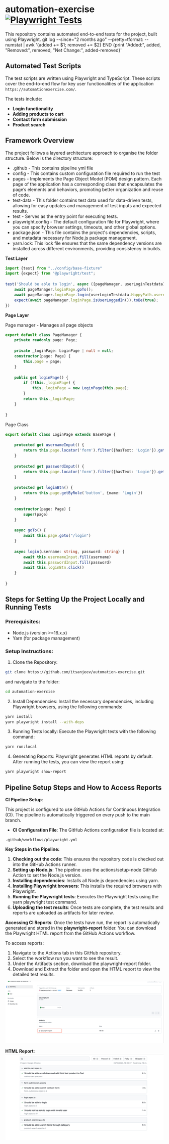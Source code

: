 # automation-exercise [![Playwright Tests](https://github.com/itsanjeev/automation-exercise/actions/workflows/playwright.yml/badge.svg)](https://github.com/itsanjeev/automation-exercise/actions/workflows/playwright.yml)

This repository contains automated end-to-end tests for the project, built using Playwright.
git log --since="2 months ago" --pretty=tformat: --numstat | awk '{added += $1; removed += $2} END {print "Added:", added, "Removed:", removed, "Net Change:", added-removed}'
## Automated Test Scripts
The test scripts are written using Playwright and TypeScript. These scripts cover the end-to-end flow for key user functionalities of the application `https://automationexercise.com/`.

The tests include:
* **Login functionality**
* **Adding products to cart**
* **Contact form submission**
* **Product search**

## Framework Overview 
The project follows a layered architecture approach to organise the folder structure. Below is the directory structure:

* .github - This contains pipeline yml file
* config - This contains custom configuration file required to run the test
* pages - Implements the Page Object Model (POM) design pattern. Each page of the application has a corresponding class that encapsulates the page’s elements and behaviors, promoting better organization and reuse of code.
* test-data - This folder contains test data used for data-driven tests, allowing for easy updates and management of test inputs and expected results.
* test - Serves as the entry point for executing tests.
* playwright.config - The default configuration file for Playwright, where you can specify browser settings, timeouts, and other global options.
* package.json - This file contains the project's dependencies, scripts, and metadata necessary for Node.js package management.
* yarn.lock: This lock file ensures that the same dependency versions are installed across different environments, providing consistency in builds.

**Test Layer** 
```ts
import {test} from "../config/base-fixture"
import {expect} from "@playwright/test";

test('Should be able to login', async ({pageManager, userLoginTestdata}) => {
    await pageManager.loginPage.goTo();
    await pageManager.loginPage.login(userLoginTestdata.HappyPath.username, userLoginTestdata.HappyPath.password)
    expect(await pageManager.loginPage.isUserLoggedIn()).toBe(true);
})
```
**Page Layer**

Page manager - Manages all page objects
```ts
export default class PageManager {
    private readonly page: Page;

    private _loginPage: LoginPage | null = null;
    constructor(page: Page) {
        this.page = page;
    }

    public get loginPage() {
        if (!this._loginPage) {
            this._loginPage = new LoginPage(this.page);
        }
        return this._loginPage;
    }
    
}
```
Page Class 
```ts
export default class LoginPage extends BasePage {

    protected get usernameInput() {
        return this.page.locator('form').filter({hasText: 'Login'}).getByPlaceholder('Email Address')
    }

    protected get passwordInput() {
        return this.page.locator('form').filter({hasText: 'Login'}).getByPlaceholder('Password')
    }

    protected get loginBtn() {
        return this.page.getByRole('button', {name: 'Login'})
    }
    
    constructor(page: Page) {
        super(page)
    }

    async goTo() {
        await this.page.goto("/login")
    }

    async login(username: string, password: string) {
        await this.usernameInput.fill(username)
        await this.passwordInput.fill(password)
        await this.loginBtn.click()
    }

}
```



## Steps for Setting Up the Project Locally and Running Tests

### Prerequisites:

* Node.js (version >=16.x.x)
* Yarn (for package management)

### Setup Instructions:

1. Clone the Repository:

```bash 
git clone https://github.com/itsanjeev/automation-exercise.git
```
and navigate to the folder:
```bash
cd automation-exercise
```
2. Install Dependencies: Install the necessary dependencies, including Playwright browsers, using the following commands:

```bash
yarn install
yarn playwright install --with-deps
```
3. Running Tests locally: Execute the Playwright tests with the following command:

```bash
yarn run:local
```
4. Generating Reports: Playwright generates HTML reports by default. After running the tests, you can view the report using:
```bash
yarn playwright show-report
```

## Pipeline Setup Steps and How to Access Reports

**CI Pipeline Setup**:

This project is configured to use GitHub Actions for Continuous Integration (CI). The pipeline is automatically triggered on every push to the main branch.

* **CI Configuration File**: The GitHub Actions configuration file is located at:
```
.github/workflows/playwright.yml
```

**Key Steps in the Pipeline:**
1. **Checking out the code**: This ensures the repository code is checked out into the GitHub Actions runner.
2. **Setting up Node.js**: The pipeline uses the actions/setup-node GitHub Action to set the Node.js version.
3. **Installing dependencies**: Installs all Node.js dependencies using yarn.
4. **Installing Playwright browsers**: This installs the required browsers with Playwright.
5. **Running the Playwright tests**: Executes the Playwright tests using the yarn playwright test command.
6. **Uploading the test results**: Once tests are complete, the test results and reports are uploaded as artifacts for later review.

**Accessing CI Reports**:
Once the tests have run, the report is automatically generated and stored in the **playwright-report** folder. You can download the Playwright HTML report from the GitHub Actions workflow.

To access reports:
1. Navigate to the Actions tab in this GitHub repository.
2. Select the workflow run you want to see the result.
3. Under the Artifacts section, download the playwright-report folder.
4. Download and Extract the folder and open the HTML report to view the detailed test results.

![img.png](img.png)

**HTML Report**:
![img_1.png](img_1.png)
